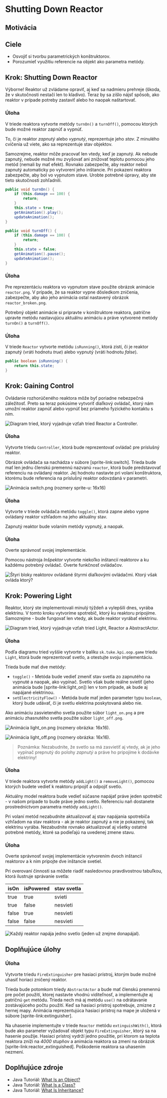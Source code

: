 # Shutting Down Reactor

## Motivácia

## Ciele

- Osvojiť si tvorbu parametrických konštruktorov.
- Porozumieť využitiu referencie na objekt ako parametra metódy.


## Krok: Shutting Down Reactor

Výborne! Reaktor už zvládame opraviť, aj keď sa nadmieru prehreje (škoda, že v skutočnosti nestačí len to kladivo). Teraz by sa zišlo nájsť spôsob, ako reaktor v prípade potreby zastaviť alebo ho naopak naštartovať.

### Úloha
V triede reaktora vytvorte metódy `turnOn()` a `turnOff()`, pomocou ktorých bude možné reaktor zapnúť a vypnúť.

To, či je reaktor _zapnutý_ alebo _vypnutý_, reprezentuje jeho _stav_. Z minulého cvičenia už viete, ako sa reprezentuje stav objektov.

Samozrejme, reaktor môže pracovať len vtedy, keď je zapnutý. Ak nebude zapnutý, nebude možné mu zvyšovať ani znižovať teplotu pomocou jeho metód (nemali by mať efekt). Rovnako zabezpečte, aby reaktor nebol zapnutý automaticky po vytvorení jeho inštancie. Pri pokazení reaktora zabezpečte, aby bol vo vypnutom stave. Urobte potrebné úpravy, aby ste tieto skutočnosti zohľadnili.

```java
public void turnOn() {
    if (this.damage == 100) {
        return;
    }
    this.state = true;
    getAnimation().play();
    updateAnimation();
}

public void turnOff() {
    if (this.damage == 100) {
        return;
    }
    this.state = false;
    getAnimation().pause();
    updateAnimation();
}
```



### Úloha
Pre reprezentáciu reaktora vo vypnutom stave použite obrázok animácie `reactor.png`. V prípade, že sa reaktor vypne dôsledkom zničenia, zabezpečte, aby ako jeho animácia ostal nastavený obrázok `reactor_broken.png`.

Potrebný objekt animácie si pripravte v konštruktore reaktora, patrične upravte metódu nastavujúcu aktuálnu animáciu a práve vytvorené metódy `turnOn()` a `turnOff()`.


### Úloha
V triede `Reactor` vytvorte metódu `isRunning()`, ktorá zistí, či je reaktor zapnutý (vráti hodnotu _true_) alebo vypnutý (vráti hodnotu _false_).

```java
public boolean isRunning() {
    return this.state;
}
```




## Krok: Gaining Control

Ovládanie rozhorúčeného reaktora môže byť poriadne nebezpečná záležitosť. Preto sa teraz pokúsime vytvoriť diaľkový ovládač, ktorý nám umožní reaktor zapnúť alebo vypnúť bez priameho fyzického kontaktu s ním.

![Diagram tried, ktorý vyjadruje vzťah tried `Reactor` a `Controller`.](images/class.diagram-reactor.and.controller.svg)


### Úloha
Vytvorte triedu `Controller`, ktorá bude reprezentovať ovládač pre príslušný reaktor.

Obrázok ovládača sa nachádza v súbore [sprite-link:switch]. Trieda bude mať len jednu členskú premennú nazvanú `reactor`, ktorá bude predstavovať referenciu na ovládaný reaktor. Jej hodnotu nastavte pri volaní konštruktora, ktorému bude referencia na príslušný reaktor odovzdaná v parametri.

![Animácia `switch.png` (rozmery sprite-u: _16x16_)](images/switch.png)

### Úloha
Vytvorte v triede ovládača metódu `toggle()`, ktorá zapne alebo vypne ovládaný reaktor vzhľadom na jeho aktuálny stav.

Zapnutý reaktor bude volaním metódy vypnutý, a naopak.

### Úloha
Overte správnosť svojej implementácie.

Pomocou nástroja _Inšpektor_ vytvorte niekoľko inštancií reaktorov a ku každému potrebný ovládač. Overte funkčnosť ovládačov.

![Štyri bloky reaktorov ovládané štyrmi diaľkovými ovládačmi. Ktorý však ovláda ktorý?](images/alienbreed.03-02.png)


## Krok: Powering Light

Reaktor, ktorý ste implementovali minulý týždeň a vylepšili dnes, vyrába elektrinu. V tomto kroku vytvoríme spotrebič, ktorý ku reaktoru pripojíme. Samozrejme - bude fungovať len vtedy, ak bude reaktor vyrábať elektrinu.

![Diagram tried, ktorý vyjadruje vzťah tried `Light`, `Reactor` a `AbstractActor`.](images/class.diagram-light.and.reactor.and.abstractactor.svg)


### Úloha
Podľa diagramu tried vyššie vytvorte v balíku `sk.tuke.kpi.oop.game` triedu `Light`, ktorá bude reprezentovať svetlo, a otestujte svoju implementáciu.

Trieda bude mať dve metódy:

- `toggle()` - Metóda bude vedieť zmeniť stav svetla zo zapnutého na vypnuté a naopak, ako vypínač. Svetlo však bude reálne svietiť (jeho animácia bude [sprite-link:light_on]) len v tom prípade, ak bude aj napájané elektrinou.
- `setElectricityFlow()` - Metóda bude mať jeden parameter typu `boolean`, ktorý bude udávať, či je svetlu elektrina poskytovaná alebo nie.

Ako animáciu zasvieteného svetla použite súbor `light_on.png` a pre animáciu zhasnutého svetla použite súbor `light_off.png`.

![Animácia `light_on.png` (rozmery obrázka: _16x16_).](images/light_on.png)

![Animácia `light_off.png` (rozmery obrázka: _16x16_).](images/light_off.png)

> Poznámka:
> Nezabudnite, že svetlo sa má zasvietiť aj vtedy, ak je jeho vypínač prepnutý do polohy _zapnutý_ a práve ho pripojíme k dodávke elektriny!


### Úloha
V triede reaktora vytvorte metódy `addLight()` a `removeLight()`, pomocou ktorých budete vedieť k reaktoru pripojiť a odpojiť svetlo.

Aktuálny model reaktora bude vedieť súčasne napájať práve jeden spotrebič - v našom prípade to bude práve jedno svetlo. Referenciu naň dostanete prostredníctvom parametra metódy `addLight()`.

Pri volaní metód nezabudnite aktualizovať aj stav napájania spotrebiča vzhľadom na stav reaktora - ak je reaktor zapnutý a nie je pokazený, tak elektrinu vyrába. Nezabudnite rovnako aktualizovať aj všetky ostatné potrebné metódy, ktoré sa podieľajú na uvedenej zmene stavu.


### Úloha
Overte správnosť svojej implementácie vytvorením dvoch inštancií reaktorov a k nim pripojte dve inštancie svetiel.

Pri overovaní činnosti sa môžete riadiť nasledovnou pravdivostnou tabuľkou, ktorá ilustruje správanie svetla:

| isOn  | isPowered | stav svetla |
|-------|-----------|-------------|
| true  | true      | svieti      |
| true  | false     | nesvieti    |
| false | true      | nesvieti    |
| false | false     | nesvieti    |

![Každý reaktor napája jedno svetlo (jeden už zrejme donapájal).](images/alienbreed.03-01.png)



## Doplňujúce úlohy

### Úloha
Vytvorte triedu `FireExtinguisher` pre hasiaci prístroj, ktorým bude možné uhasiť horiaci zničený reaktor.

Trieda bude potomkom triedy `AbstractActor` a bude mať členskú premennú pre počet použití, ktorej nastavte vhodnú viditeľnosť, a implementujte aj patričnú `get` metódu. Trieda nech má aj metódu `use()` na odrátavanie zostávajúceho počtu použití. Keď sa hasiaci prístroj spotrebuje, zmizne z hernej mapy. Animácia reprezentujúca hasiaci prístroj na mape je uložená v súbore [sprite-link:extinguisher].

Na uhasenie implementujte v triede `Reactor` metódu `extinguishWith()`, ktorá bude ako parameter vyžadovať objekt typu `FireExtinguisher`, ktorý sa na hasenie použije. Hasiaci prístroj vydrží jedno použitie, pri ktorom sa teplota reaktora zníži na _4000_ stupňov a animácia reaktora sa zmení na obrázok [sprite-link:reactor_extinguished]. Poškodenie reaktora sa uhasením nezmení.


## Doplňujúce zdroje

- Java Tutoriál: [What Is an Object?](http://download.oracle.com/javase/tutorial/java/concepts/object.html)
- Java Tutoriál: [What Is a Class?](http://download.oracle.com/javase/tutorial/java/concepts/class.html)
- Java Tutoriál: [What Is Inheritance?](http://docs.oracle.com/javase/tutorial/java/concepts/inheritance.html)

